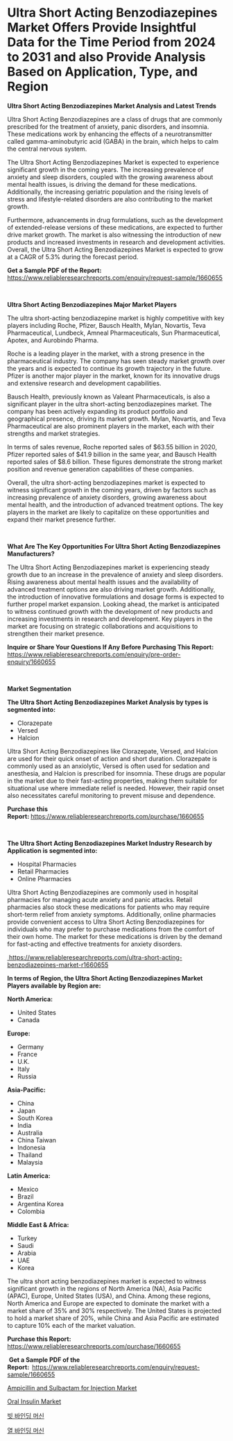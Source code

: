 <p><h1>Ultra Short Acting Benzodiazepines Market Offers Provide Insightful Data for the Time Period from 2024 to 2031 and also Provide Analysis Based on Application, Type, and Region</h1></p><p><strong>Ultra Short Acting Benzodiazepines Market Analysis and Latest Trends</strong></p>
<p><p>Ultra Short Acting Benzodiazepines are a class of drugs that are commonly prescribed for the treatment of anxiety, panic disorders, and insomnia. These medications work by enhancing the effects of a neurotransmitter called gamma-aminobutyric acid (GABA) in the brain, which helps to calm the central nervous system.</p><p>The Ultra Short Acting Benzodiazepines Market is expected to experience significant growth in the coming years. The increasing prevalence of anxiety and sleep disorders, coupled with the growing awareness about mental health issues, is driving the demand for these medications. Additionally, the increasing geriatric population and the rising levels of stress and lifestyle-related disorders are also contributing to the market growth.</p><p>Furthermore, advancements in drug formulations, such as the development of extended-release versions of these medications, are expected to further drive market growth. The market is also witnessing the introduction of new products and increased investments in research and development activities. Overall, the Ultra Short Acting Benzodiazepines Market is expected to grow at a CAGR of 5.3% during the forecast period.</p></p>
<p><strong>Get a Sample PDF of the Report:&nbsp;</strong> <a href="https://www.reliableresearchreports.com/enquiry/request-sample/1660655">https://www.reliableresearchreports.com/enquiry/request-sample/1660655</a></p>
<p>&nbsp;</p>
<p><strong>Ultra Short Acting Benzodiazepines Major Market Players</strong></p>
<p><p>The ultra short-acting benzodiazepine market is highly competitive with key players including Roche, Pfizer, Bausch Health, Mylan, Novartis, Teva Pharmaceutical, Lundbeck, Amneal Pharmaceuticals, Sun Pharmaceutical, Apotex, and Aurobindo Pharma. </p><p>Roche is a leading player in the market, with a strong presence in the pharmaceutical industry. The company has seen steady market growth over the years and is expected to continue its growth trajectory in the future. Pfizer is another major player in the market, known for its innovative drugs and extensive research and development capabilities.</p><p>Bausch Health, previously known as Valeant Pharmaceuticals, is also a significant player in the ultra short-acting benzodiazepines market. The company has been actively expanding its product portfolio and geographical presence, driving its market growth. Mylan, Novartis, and Teva Pharmaceutical are also prominent players in the market, each with their strengths and market strategies.</p><p>In terms of sales revenue, Roche reported sales of $63.55 billion in 2020, Pfizer reported sales of $41.9 billion in the same year, and Bausch Health reported sales of $8.6 billion. These figures demonstrate the strong market position and revenue generation capabilities of these companies.</p><p>Overall, the ultra short-acting benzodiazepines market is expected to witness significant growth in the coming years, driven by factors such as increasing prevalence of anxiety disorders, growing awareness about mental health, and the introduction of advanced treatment options. The key players in the market are likely to capitalize on these opportunities and expand their market presence further.</p></p>
<p>&nbsp;</p>
<p><strong>What Are The Key Opportunities For Ultra Short Acting Benzodiazepines Manufacturers?</strong></p>
<p><p>The Ultra Short Acting Benzodiazepines market is experiencing steady growth due to an increase in the prevalence of anxiety and sleep disorders. Rising awareness about mental health issues and the availability of advanced treatment options are also driving market growth. Additionally, the introduction of innovative formulations and dosage forms is expected to further propel market expansion. Looking ahead, the market is anticipated to witness continued growth with the development of new products and increasing investments in research and development. Key players in the market are focusing on strategic collaborations and acquisitions to strengthen their market presence.</p></p>
<p><strong>Inquire or Share Your Questions If Any Before Purchasing This Report:</strong> <a href="https://www.reliableresearchreports.com/enquiry/pre-order-enquiry/1660655">https://www.reliableresearchreports.com/enquiry/pre-order-enquiry/1660655</a></p>
<p>&nbsp;</p>
<p><strong>Market Segmentation</strong></p>
<p><strong>The Ultra Short Acting Benzodiazepines Market Analysis by types is segmented into:</strong></p>
<p><ul><li>Clorazepate</li><li>Versed</li><li>Halcion</li></ul></p>
<p><p>Ultra Short Acting Benzodiazepines like Clorazepate, Versed, and Halcion are used for their quick onset of action and short duration. Clorazepate is commonly used as an anxiolytic, Versed is often used for sedation and anesthesia, and Halcion is prescribed for insomnia. These drugs are popular in the market due to their fast-acting properties, making them suitable for situational use where immediate relief is needed. However, their rapid onset also necessitates careful monitoring to prevent misuse and dependence.</p></p>
<p><strong>Purchase this Report:&nbsp;</strong><a href="https://www.reliableresearchreports.com/purchase/1660655">https://www.reliableresearchreports.com/purchase/1660655</a></p>
<p>&nbsp;</p>
<p><strong>The Ultra Short Acting Benzodiazepines Market Industry Research by Application is segmented into:</strong></p>
<p><ul><li>Hospital Pharmacies</li><li>Retail Pharmacies</li><li>Online Pharmacies</li></ul></p>
<p><p>Ultra Short Acting Benzodiazepines are commonly used in hospital pharmacies for managing acute anxiety and panic attacks. Retail pharmacies also stock these medications for patients who may require short-term relief from anxiety symptoms. Additionally, online pharmacies provide convenient access to Ultra Short Acting Benzodiazepines for individuals who may prefer to purchase medications from the comfort of their own home. The market for these medications is driven by the demand for fast-acting and effective treatments for anxiety disorders.</p></p>
<p><a href="https://www.reliableresearchreports.com/ultra-short-acting-benzodiazepines-market-r1660655">&nbsp;https://www.reliableresearchreports.com/ultra-short-acting-benzodiazepines-market-r1660655</a></p>
<p><strong>In terms of Region, the Ultra Short Acting Benzodiazepines Market Players available by Region are:</strong></p>
<p>
    <p> <strong> North America: </strong>
        <ul>
            <li>United States</li>
            <li>Canada</li>
        </ul>
        </p> 
    <p> <strong> Europe: </strong>
        <ul>
            <li>Germany</li>
            <li>France</li>
            <li>U.K.</li>
            <li>Italy</li>
            <li>Russia</li>
        </ul>
        </p> 
    <p> <strong> Asia-Pacific: </strong>
        <ul>
            <li>China</li>
            <li>Japan</li>
            <li>South Korea</li>
            <li>India</li>
            <li>Australia</li>
            <li>China Taiwan</li>
            <li>Indonesia</li>
            <li>Thailand</li>
            <li>Malaysia</li>
        </ul>
        </p> 
    <p> <strong> Latin America: </strong>
        <ul>
            <li>Mexico</li>
            <li>Brazil</li>
            <li>Argentina Korea</li>
            <li>Colombia</li>
        </ul>
        </p> 
    <p> <strong> Middle East & Africa: </strong>
        <ul>
            <li>Turkey</li>
            <li>Saudi</li>
            <li>Arabia</li>
            <li>UAE</li>
            <li>Korea</li>
        </ul>
    </p>
    </p>
<p><p>The ultra short acting benzodiazepines market is expected to witness significant growth in the regions of North America (NA), Asia Pacific (APAC), Europe, United States (USA), and China. Among these regions, North America and Europe are expected to dominate the market with a market share of 35% and 30% respectively. The United States is projected to hold a market share of 20%, while China and Asia Pacific are estimated to capture 10% each of the market valuation.</p></p>
<p><strong>Purchase this Report: </strong><a href="https://www.reliableresearchreports.com/purchase/1660655">https://www.reliableresearchreports.com/purchase/1660655</a></p>
<p>&nbsp;<strong>Get a Sample PDF of the Report:&nbsp;&nbsp;</strong><a href="https://www.reliableresearchreports.com/enquiry/request-sample/1660655">https://www.reliableresearchreports.com/enquiry/request-sample/1660655</a></p>
<p><strong></strong></p>
<p><p><a href="https://github.com/kathiaseamanalvaradovlprc2h/Market-Research-Report-List-2/blob/main/ampicillin-and-sulbactam-for-injection-market.md">Ampicillin and Sulbactam for Injection Market</a></p><p><a href="https://github.com/wusalecollins540tpqoz/Market-Research-Report-List-2/blob/main/oral-insulin-market.md">Oral Insulin Market</a></p><p><a href="https://github.com/RonSpencer61/Market-Research-Report-List-1/blob/main/495933256804.md">빗 바인딩 머신</a></p><p><a href="https://github.com/valroy852/Market-Research-Report-List-1/blob/main/667631156803.md">열 바인딩 머신</a></p></p>